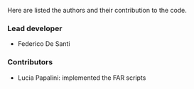 Here are listed the authors and their contribution to the code. 

### Lead developer

* Federico De Santi 


### Contributors

* Lucia Papalini: implemented the FAR scripts
